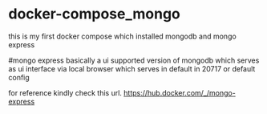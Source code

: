 # docker-compose_mongo

this is my first docker compose which installed mongodb and mongo express

#mongo express
basically a ui supported version of mongodb
which serves as ui interface via local browser
which serves in default in 20717 or default config

for reference kindly check this url.
https://hub.docker.com/_/mongo-express
